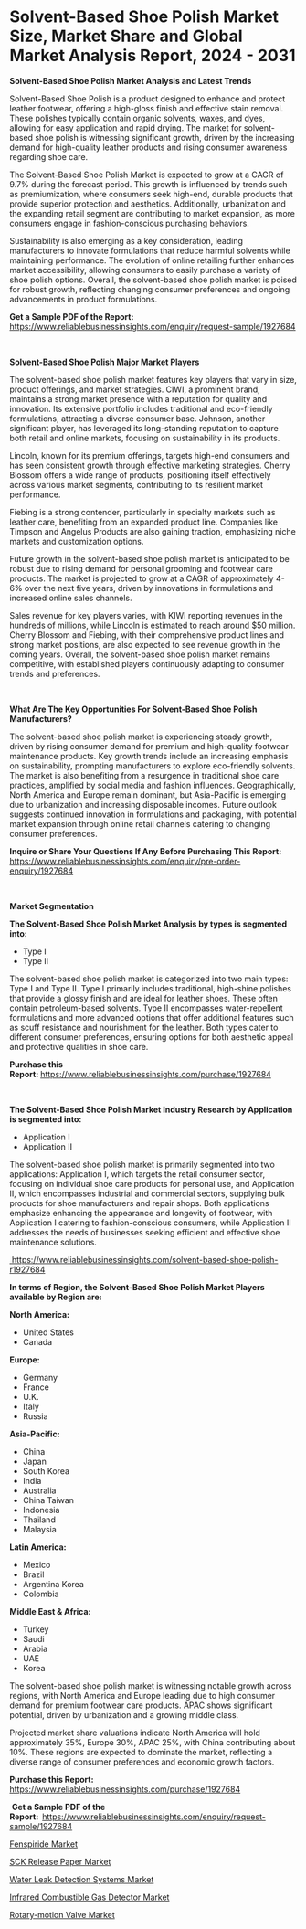 <p><h1>Solvent-Based Shoe Polish Market Size, Market Share and Global Market Analysis Report, 2024 - 2031</h1></p><p><strong>Solvent-Based Shoe Polish Market Analysis and Latest Trends</strong></p>
<p><p>Solvent-Based Shoe Polish is a product designed to enhance and protect leather footwear, offering a high-gloss finish and effective stain removal. These polishes typically contain organic solvents, waxes, and dyes, allowing for easy application and rapid drying. The market for solvent-based shoe polish is witnessing significant growth, driven by the increasing demand for high-quality leather products and rising consumer awareness regarding shoe care.</p><p>The Solvent-Based Shoe Polish Market is expected to grow at a CAGR of 9.7% during the forecast period. This growth is influenced by trends such as premiumization, where consumers seek high-end, durable products that provide superior protection and aesthetics. Additionally, urbanization and the expanding retail segment are contributing to market expansion, as more consumers engage in fashion-conscious purchasing behaviors.</p><p>Sustainability is also emerging as a key consideration, leading manufacturers to innovate formulations that reduce harmful solvents while maintaining performance. The evolution of online retailing further enhances market accessibility, allowing consumers to easily purchase a variety of shoe polish options. Overall, the solvent-based shoe polish market is poised for robust growth, reflecting changing consumer preferences and ongoing advancements in product formulations.</p></p>
<p><strong>Get a Sample PDF of the Report:&nbsp;</strong> <a href="https://www.reliablebusinessinsights.com/enquiry/request-sample/1927684?utm_campaign=62&utm_medium=2&utm_source=Github&utm_content=ia&utm_term=25102024&utm_id=solvent-based-shoe-polish">https://www.reliablebusinessinsights.com/enquiry/request-sample/1927684</a></p>
<p>&nbsp;</p>
<p><strong>Solvent-Based Shoe Polish Major Market Players</strong></p>
<p><p>The solvent-based shoe polish market features key players that vary in size, product offerings, and market strategies. CIWI, a prominent brand, maintains a strong market presence with a reputation for quality and innovation. Its extensive portfolio includes traditional and eco-friendly formulations, attracting a diverse consumer base. Johnson, another significant player, has leveraged its long-standing reputation to capture both retail and online markets, focusing on sustainability in its products.</p><p>Lincoln, known for its premium offerings, targets high-end consumers and has seen consistent growth through effective marketing strategies. Cherry Blossom offers a wide range of products, positioning itself effectively across various market segments, contributing to its resilient market performance. </p><p>Fiebing is a strong contender, particularly in specialty markets such as leather care, benefiting from an expanded product line. Companies like Timpson and Angelus Products are also gaining traction, emphasizing niche markets and customization options.</p><p>Future growth in the solvent-based shoe polish market is anticipated to be robust due to rising demand for personal grooming and footwear care products. The market is projected to grow at a CAGR of approximately 4-6% over the next five years, driven by innovations in formulations and increased online sales channels.</p><p>Sales revenue for key players varies, with KIWI reporting revenues in the hundreds of millions, while Lincoln is estimated to reach around $50 million. Cherry Blossom and Fiebing, with their comprehensive product lines and strong market positions, are also expected to see revenue growth in the coming years. Overall, the solvent-based shoe polish market remains competitive, with established players continuously adapting to consumer trends and preferences.</p></p>
<p>&nbsp;</p>
<p><strong>What Are The Key Opportunities For Solvent-Based Shoe Polish Manufacturers?</strong></p>
<p><p>The solvent-based shoe polish market is experiencing steady growth, driven by rising consumer demand for premium and high-quality footwear maintenance products. Key growth trends include an increasing emphasis on sustainability, prompting manufacturers to explore eco-friendly solvents. The market is also benefiting from a resurgence in traditional shoe care practices, amplified by social media and fashion influences. Geographically, North America and Europe remain dominant, but Asia-Pacific is emerging due to urbanization and increasing disposable incomes. Future outlook suggests continued innovation in formulations and packaging, with potential market expansion through online retail channels catering to changing consumer preferences.</p></p>
<p><strong>Inquire or Share Your Questions If Any Before Purchasing This Report:</strong> <a href="https://www.reliablebusinessinsights.com/enquiry/pre-order-enquiry/1927684?utm_campaign=62&utm_medium=2&utm_source=Github&utm_content=ia&utm_term=25102024&utm_id=solvent-based-shoe-polish">https://www.reliablebusinessinsights.com/enquiry/pre-order-enquiry/1927684</a></p>
<p>&nbsp;</p>
<p><strong>Market Segmentation</strong></p>
<p><strong>The Solvent-Based Shoe Polish Market Analysis by types is segmented into:</strong></p>
<p><ul><li>Type I</li><li>Type II</li></ul></p>
<p><p>The solvent-based shoe polish market is categorized into two main types: Type I and Type II. Type I primarily includes traditional, high-shine polishes that provide a glossy finish and are ideal for leather shoes. These often contain petroleum-based solvents. Type II encompasses water-repellent formulations and more advanced options that offer additional features such as scuff resistance and nourishment for the leather. Both types cater to different consumer preferences, ensuring options for both aesthetic appeal and protective qualities in shoe care.</p></p>
<p><strong>Purchase this Report:&nbsp;</strong><a href="https://www.reliablebusinessinsights.com/purchase/1927684?utm_campaign=62&utm_medium=2&utm_source=Github&utm_content=ia&utm_term=25102024&utm_id=solvent-based-shoe-polish">https://www.reliablebusinessinsights.com/purchase/1927684</a></p>
<p>&nbsp;</p>
<p><strong>The Solvent-Based Shoe Polish Market Industry Research by Application is segmented into:</strong></p>
<p><ul><li>Application I</li><li>Application II</li></ul></p>
<p><p>The solvent-based shoe polish market is primarily segmented into two applications: Application I, which targets the retail consumer sector, focusing on individual shoe care products for personal use, and Application II, which encompasses industrial and commercial sectors, supplying bulk products for shoe manufacturers and repair shops. Both applications emphasize enhancing the appearance and longevity of footwear, with Application I catering to fashion-conscious consumers, while Application II addresses the needs of businesses seeking efficient and effective shoe maintenance solutions.</p></p>
<p><a href="https://www.reliablebusinessinsights.com/solvent-based-shoe-polish-r1927684?utm_campaign=62&utm_medium=2&utm_source=Github&utm_content=ia&utm_term=25102024&utm_id=solvent-based-shoe-polish">&nbsp;https://www.reliablebusinessinsights.com/solvent-based-shoe-polish-r1927684</a></p>
<p><strong>In terms of Region, the Solvent-Based Shoe Polish Market Players available by Region are:</strong></p>
<p>
    <p> <strong> North America: </strong>
        <ul>
            <li>United States</li>
            <li>Canada</li>
        </ul>
        </p> 
    <p> <strong> Europe: </strong>
        <ul>
            <li>Germany</li>
            <li>France</li>
            <li>U.K.</li>
            <li>Italy</li>
            <li>Russia</li>
        </ul>
        </p> 
    <p> <strong> Asia-Pacific: </strong>
        <ul>
            <li>China</li>
            <li>Japan</li>
            <li>South Korea</li>
            <li>India</li>
            <li>Australia</li>
            <li>China Taiwan</li>
            <li>Indonesia</li>
            <li>Thailand</li>
            <li>Malaysia</li>
        </ul>
        </p> 
    <p> <strong> Latin America: </strong>
        <ul>
            <li>Mexico</li>
            <li>Brazil</li>
            <li>Argentina Korea</li>
            <li>Colombia</li>
        </ul>
        </p> 
    <p> <strong> Middle East & Africa: </strong>
        <ul>
            <li>Turkey</li>
            <li>Saudi</li>
            <li>Arabia</li>
            <li>UAE</li>
            <li>Korea</li>
        </ul>
    </p>
    </p>
<p><p>The solvent-based shoe polish market is witnessing notable growth across regions, with North America and Europe leading due to high consumer demand for premium footwear care products. APAC shows significant potential, driven by urbanization and a growing middle class. </p><p>Projected market share valuations indicate North America will hold approximately 35%, Europe 30%, APAC 25%, with China contributing about 10%. These regions are expected to dominate the market, reflecting a diverse range of consumer preferences and economic growth factors.</p></p>
<p><strong>Purchase this Report: </strong><a href="https://www.reliablebusinessinsights.com/purchase/1927684?utm_campaign=62&utm_medium=2&utm_source=Github&utm_content=ia&utm_term=25102024&utm_id=solvent-based-shoe-polish">https://www.reliablebusinessinsights.com/purchase/1927684</a></p>
<p>&nbsp;<strong>Get a Sample PDF of the Report:&nbsp;&nbsp;</strong><a href="https://www.reliablebusinessinsights.com/enquiry/request-sample/1927684?utm_campaign=62&utm_medium=2&utm_source=Github&utm_content=ia&utm_term=25102024&utm_id=solvent-based-shoe-polish">https://www.reliablebusinessinsights.com/enquiry/request-sample/1927684</a></p>
<p><strong></strong></p>
<p><p><a href="https://github.com/abbiewimld/Market-Research-Report-List-1/blob/main/fenspiride-market.md?utm_campaign=62&utm_medium=2&utm_source=Github&utm_content=ia&utm_term=25102024&utm_id=solvent-based-shoe-polish">Fenspiride Market</a></p><p><a href="https://www.linkedin.com/pulse/sck-release-paper-market-segmentation-geographical-regions-o53yc?utm_campaign=62&utm_medium=2&utm_source=Github&utm_content=ia&utm_term=25102024&utm_id=solvent-based-shoe-polish">SCK Release Paper Market</a></p><p><a href="https://issuu.com/reportprime-2/docs/water-leak-detection-systems-market_66d40f69e8cc56?utm_campaign=62&utm_medium=2&utm_source=Github&utm_content=ia&utm_term=25102024&utm_id=solvent-based-shoe-polish">Water Leak Detection Systems Market</a></p><p><a href="https://issuu.com/reportprime-2/docs/infrared-combustible-gas-detector-m_16077df7ecb63f?utm_campaign=62&utm_medium=2&utm_source=Github&utm_content=ia&utm_term=25102024&utm_id=solvent-based-shoe-polish">Infrared Combustible Gas Detector Market</a></p><p><a href="https://www.linkedin.com/pulse/consumer-behavior-shifts-rotary-motion-valve-market-demand-5ar7f?utm_campaign=62&utm_medium=2&utm_source=Github&utm_content=ia&utm_term=25102024&utm_id=solvent-based-shoe-polish">Rotary-motion Valve Market</a></p></p>